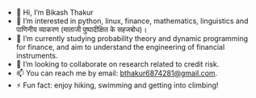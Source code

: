 - 👋 Hi, I’m Bikash Thakur
- 👀 I’m interested in python, linux, finance, mathematics, linguistics and पाणिनीय व्याकरण (माताजी पुष्पादीक्षित के सहजबोध)।
- 🌱 I’m currently studying probability theory and dynamic programming for finance, and aim to understand the engineering of financial instruments.
- 💞️ I’m looking to collaborate on research related to credit risk.
- 📫 You can reach me by email: bthakur6874281@gmail.com. 
- ⚡ Fun fact: enjoy hiking, swimming and getting into climbing!

<!---
bthakur6874281/bthakur6874281 is a ✨ special ✨ repository because its `README.md` (this file) appears on your GitHub profile.
You can click the Preview link to take a look at your changes.
--->
